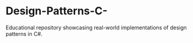 # Design-Patterns-C-
Educational repository showcasing real-world implementations of design patterns in C#.
